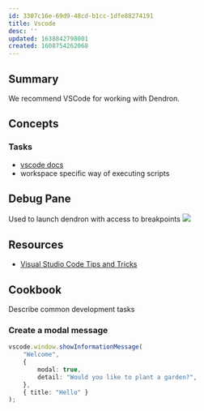 ```yaml
---
id: 3307c16e-69d9-48cd-b1cc-1dfe88274191
title: Vscode
desc: ''
updated: 1638842798001
created: 1608754262068
---
```


## Summary

We recommend VSCode for working with Dendron. 


## Concepts

### Tasks
- [vscode docs](https://code.visualstudio.com/docs/editor/tasks)
- workspace specific way of executing scripts

## Debug Pane
Used to launch dendron with access to breakpoints
![](https://foundation-prod-assetspublic53c57cce-8cpvgjldwysl.s3-us-west-2.amazonaws.com/assets/images/dev.vscode-debug.jpg)

## Resources
- [Visual Studio Code Tips and Tricks](https://code.visualstudio.com/docs/getstarted/tips-and-tricks)

## Cookbook

Describe common development tasks

### Create a modal message

```ts
vscode.window.showInformationMessage(
    "Welcome",
    {
        modal: true,
        detail: "Would you like to plant a garden?",
    },
    { title: "Hello" }
);
```